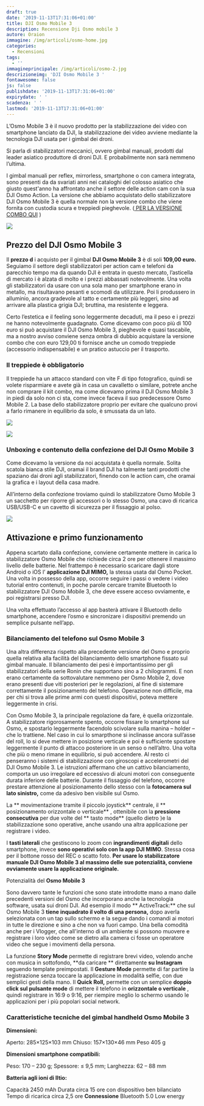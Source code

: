 ```yaml
---
draft: true
date: '2019-11-13T17:31:06+01:00'
title: DJI Osmo Mobile 3
description: Recensione Dji Osmo mobile 3
autore: Oraion
immagine: /img/articoli/osmo-home.jpg
categories:
  - Recensioni
tags:
  - ''
immagineprincipale: /img/articoli/osmo-2.jpg
descrizioneimg: 'DJI Osmo Mobile 3 '
fontawesome: false
js: false
publishdate: '2019-11-13T17:31:06+01:00'
expirydate: ' '
scadenza: ' '
lastmod: '2019-11-13T17:31:06+01:00'
---
```

L’Osmo Mobile 3 è il nuovo prodotto per la stabilizzazione dei video con smartphone lanciato da DJI, la stabilizzazione dei video avviene mediante la tecnologia DJI usata per i gimbal dei droni.

Si parla di stabilizzatori meccanici, ovvero gimbal manuali, prodotti dal leader asiatico produttore di droni DJI. E probabilmente non sarà nemmeno l’ultima.

I gimbal manuali per reflex, mirrorless, smartphone o con camera integrata, sono presenti da da svariati anni nei cataloghi del colosso asiatico che giusto quest'anno ha affrontato anche il settore delle action cam con la sua DJI Osmo Action.
La versione che abbiamo acquistato  dello stabilizzatore DJI Osmo Mobile 3 è quella normale non la versione combo che viene fornita con custodia scura e treppiedi pieghevole. ([ PER LA VERSIONE COMBO QUI](https://amzn.to/2QNHN9l) )

![](/img/articoli/osmo-1.jpeg)



## **Prezzo del DJI Osmo Mobile 3**

Il  **prezzo d** i acquisto per il gimbal   **DJI Osmo Mobile 3**  è di soli  **109,00 euro.**  Seguiamo il settore degli stabilizzatori per action cam e telefoni da parecchio tempo ma da quando DJI è entrata in questo mercato, l’asticella di mercato i è alzata di molto e i prezzi abbassati notevolmente.
Una volta gli stabilizzatori da usare con una sola mano per smartphone erano in metallo, ma risultavano pesanti e scomodi da utilizzare. Poi li produssero in alluminio, ancora gradevole al tatto e certamente più leggeri, sino ad arrivare alla plastica grigia DJI; bruttina, ma resistente e leggera.

Certo l’estetica e il feeling sono leggermente decaduti, ma il peso e i prezzi ne hanno notevolmente guadagnato.
Come dicevamo con poco più di 100 euro si può acquistare il DJI Osmo Mobile 3, pieghevole e quasi tascabile, ma a nostro avviso conviene senza ombra di dubbio acquistare la versione combo che con euro 129,00 ti fornisce anche un comodo treppiede (accessorio indispensabile) e un pratico astuccio per il trasporto.

### **Il treppiede è obbligatorio**

Il treppiede ha un attacco standard con vite F di tipo fotografico, quindi se volete risparmiare e avete già in casa un cavalletto o similare, potrete anche non comprare il kit combo, ma come dicevamo prima il DJI Osmo Mobile 3 in piedi da solo non ci sta, come invece faceva il suo predecessore Osmo Mobile 2.
La base dello stabilizzatore proprio per evitare che qualcuno provi a farlo rimanere in equilibrio da solo, è smussata da un lato.

![](/img/articoli/osmo-4.jpg)

![](/img/articoli/osmo-5.jpg)

### **Unboxing e contenuto della confezione del DJI Osmo Mobile 3**

Come dicevamo la versione da noi acquistata è quella normale. Solita scatola bianca stile DJI, oramai il brand DJI ha talmente tanti prodotti che spaziano dai droni agli stabilizzatori, finendo con le action cam, che oramai la grafica e i layout della casa madre.

All’interno della confezione troviamo quindi lo stabilizzatore Osmo Mobile 3 un sacchetto per riporre gli accessori o lo stesso Osmo, una cavo di ricarica USB/USB-C e un cavetto di sicurezza per il fissaggio al polso.

![](/img/articoli/osmo-3.jpg)

## **Attivazione e primo funzionamento**

Appena scartato dalla confezione, conviene certamente mettere in carica lo stabilizzatore Osmo Mobile che richiede circa 2 ore per ottenere il massimo livello delle batterie.
Nel frattempo è necessario scaricare dagli store Android o iOS l’ **applicazione DJI MIMO,**  la stessa usata dal Osmo Pocket.
Una volta in possesso della app, occorre seguire i passi o vedere i video tutorial entro contenuti, in poche parole cercare tramite Bluetooth lo stabilizzatore DJI Osmo Mobile 3, che deve essere acceso ovviamente, e poi registrarsi presso DJI.

Una volta effettuato l’accesso al app basterà attivare il Bluetooth dello smartphone, accendere l’osmo e sincronizare i dispositivi premendo un semplice pulsante nell’app.

### **Bilanciamento del telefono sul Osmo Mobile 3**

Una altra differenza rispetto alla precedente versione del Osmo e proprio quella relativa alla facilità del bilanciamento dello smartphone fissato sul gimbal manuale.
Il bilanciamento dei pesi è importantissimo per gli stabilizzatori della serie Ronin che supportano sino a 2 chilogrammi. E non erano certamente da sottovalutare nemmeno per Osmo Mobile 2, dove erano presenti due viti posteriori per le regolazioni, al fine di sistemare correttamente il posizionamento del telefono.
Operazione non difficile, ma per chi si trova alle prime armi con questi dispositivi, poteva mettere leggermente in crisi.

Con Osmo Mobile 3, la principale regolazione da fare, è quella orizzontale. A stabilizzatore rigorosamente spento, occorre fissare lo smartphone sul Osmo, e spostarlo leggermente  facendolo scivolare sulla manina – holder – che lo trattiene.
Nel caso in cui lo smarpthone si inclinasse ancora sull’asse del roll, lo si deve mettere in posizione verticale e poi  è sufficiente spostare leggermente il punto di attacco posteriore in un senso o nell’altro.
Una volta che più o meno rimane in equilibrio, si può accendere.
Al resto ci penseranno i sistemi di stabilizzazione con giroscopi e accelerometri del DJI Osmo Mobile 3.
Le istruzioni affermano che un cattivo bilanciamento, comporta un uso irregolare ed eccessivo di alcuni motori con conseguente durata inferiore delle batterie.
Durante il fissaggio del telefono, occorre prestare attenzione al posizionamento dello stesso con la **fotocamera sul lato sinistro,**  come da adesivo ben visibile sul Osmo.

La ** movimentazione tramite il piccolo joystick**  centrale, il ** posizionamento orizzontale o verticale** , ottenibile con la  **pressione**   **consecutiva**  per due volte del ** tasto mode**   (quello dietro )e la stabilizzazione sono operative, anche usando una altra applicazione per registrare i video.

I  **tasti laterali**  che gestiscono lo zoom con  **ingrandimenti**   **digitali**  dello smartphone, invece  **sono operativi solo con la app DJI MIMO**. Stessa cosa per il bottone rosso del REC o scatto foto.
**Per usare lo stabilizzatore manuale DJI Osmo Mobile 3 al massimo delle sue potenzialità, conviene ovviamente usare la applicazione originale.**

Potenzialità del **Osmo Mobile 3**

Sono davvero tante le funzioni che sono state introdotte mano a mano dalle precedenti versioni del Osmo che incorporano anche la tecnologia software, usata sui droni DJI.
Ad esempio il modo ** ActiveTrack:**  che sul Osmo Mobile 3  **tiene inquadrato il volto di una persona,**  dopo averla selezionata con un tap sullo schermo e la segue dando i comandi ai motori in tutte le direzione e sino a che non va fuori campo.
Una bella comodità anche per i Vlogger, che all&#39;interno di un ambiente si possono muovere e registrare i loro video come se dietro alla camera ci fosse un operatore video che segue i movimenti della persona.

La funzione  **Story Mode**  permette di registrare brevi video, volendo anche con musica in sottofondo,  **da caricare ** direttamente  **su Instagram**  seguendo template preimpostati.
Il  **Gesture Mode**  permette di far partire la registrazione senza toccare la applicazione in modalità selfie, con due semplici gesti della mano.
Il  **Quick Roll,**  permette con un semplice  **doppio click sul pulsante mode**  di mettere il telefono in  **orizzontale o verticale** , quindi registrare in  16:9 o 9:16, per riempire meglio lo schermo usando le applicazioni per i più popolari social network.

### **Caratteristiche tecniche del gimbal handheld Osmo Mobile 3**

**Dimensioni:**

Aperto: 285×125×103 mm
Chiuso: 157×130×46 mm
Peso 405 g

**Dimensioni smartphone compatibili:**

Peso: 170 – 230 g;
Spessore: ≤ 9,5 mm;
Larghezza: 62 – 88 mm

**Batteria agli ioni di lItio:**

Capacità 2450 mAh
Durata circa 15 ore con dispositivo ben bilanciato
Tempo di ricarica circa 2,5 ore
**Connessione**
Bluetooth 5.0 Low energy

